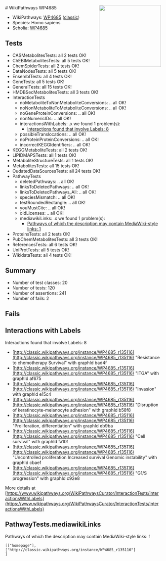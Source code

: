 <img style="float: right; width: 200px" src="https://upload.wikimedia.org/wikipedia/commons/thumb/8/83/Wplogo_with_text_500.png/640px-Wplogo_with_text_500.png" />
# WikiPathways WP4685

* WikiPathways: [WP4685](https://wikipathways.org/pathways/WP4685) ([classic](https://classic.wikipathways.org/instance/WP4685))
* Species: Homo sapiens
* Scholia: [WP4685](https://scholia.toolforge.org/wikipathways/WP4685)
## Tests
* CASMetabolitesTests: all 2 tests OK!
* ChEBIMetabolitesTests: all 5 tests OK!
* ChemSpiderTests: all 2 tests OK!
* DataNodesTests: all 5 tests OK!
* EnsemblTests: all 4 tests OK!
* GeneTests: all 5 tests OK!
* GeneralTests: all 15 tests OK!
* HMDBSecMetabolitesTests: all 3 tests OK!
* InteractionTests
    * noMetaboliteToNonMetaboliteConversions: .. all OK!
    * noNonMetaboliteToMetaboliteConversions: .. all OK!
    * noGeneProteinConversions: .. all OK!
    * nonNumericIDs: .. all OK!
    * interactionsWithLabels: .x we found 1 problem(s):
        * [Interactions found that involve Labels: 8](#630d267f)
    * possibleTranslocations: .. all OK!
    * noProteinProteinConversions: .. all OK!
    * incorrectKEGGIdentifiers: .. all OK!
* KEGGMetaboliteTests: all 2 tests OK!
* LIPIDMAPSTests: all 1 tests OK!
* MetaboliteStructureTests: all 1 tests OK!
* MetabolitesTests: all 15 tests OK!
* OudatedDataSourcesTests: all 24 tests OK!
* PathwayTests
    * deletedPathways: .. all OK!
    * linksToDeletedPathways: .. all OK!
    * linksToDeletedPathways_All: .. all OK!
    * speciesMismatch: .. all OK!
    * testRoundedRectangle: .. all OK!
    * youMustCite: .. all OK!
    * oldLicenses: .. all OK!
    * mediawikiLinks: .x we found 1 problem(s):
        * [Pathways of which the description may contain MediaWiki-style links: 1](#da69cf45)
* ProteinsTests: all 2 tests OK!
* PubChemMetabolitesTests: all 3 tests OK!
* ReferencesTests: all 6 tests OK!
* UniProtTests: all 5 tests OK!
* WikidataTests: all 4 tests OK!


## Summary

* Number of test classes: 20
* Number of tests: 120
* Number of assertions: 241
* Number of fails: 2

## Fails

<a name="630d267f" />

## Interactions with Labels

Interactions found that involve Labels: 8

* [http://classic.wikipathways.org/instance/WP4685_r135116](http://classic.wikipathways.org/instance/WP4685_r135116) "Resistance to chemotherapy
Survival" with graphId bad4f
* [http://classic.wikipathways.org/instance/WP4685_r135116](http://classic.wikipathways.org/instance/WP4685_r135116) "ITGA" with graphId af675
* [http://classic.wikipathways.org/instance/WP4685_r135116](http://classic.wikipathways.org/instance/WP4685_r135116) "Invasion" with graphId e15c4
* [http://classic.wikipathways.org/instance/WP4685_r135116](http://classic.wikipathways.org/instance/WP4685_r135116) "Disruption of
keratinocyte-melanocyte adhesion" with graphId b58f8
* [http://classic.wikipathways.org/instance/WP4685_r135116](http://classic.wikipathways.org/instance/WP4685_r135116) "Proliferation, differentiation" with graphId eb9ba
* [http://classic.wikipathways.org/instance/WP4685_r135116](http://classic.wikipathways.org/instance/WP4685_r135116) "Cell survival" with graphId fa101
* [http://classic.wikipathways.org/instance/WP4685_r135116](http://classic.wikipathways.org/instance/WP4685_r135116) "Uncontrolled proliferation
Increased survival
Genomic instability" with graphId cbaef
* [http://classic.wikipathways.org/instance/WP4685_r135116](http://classic.wikipathways.org/instance/WP4685_r135116) "G1/S progression" with graphId c92e8


More details at [https://www.wikipathways.org/WikiPathwaysCurator/InteractionTests/interactionsWithLabels](https://www.wikipathways.org/WikiPathwaysCurator/InteractionTests/interactionsWithLabels)

<a name="da69cf45" />

## PathwayTests.mediawikiLinks

Pathways of which the description may contain MediaWiki-style links: 1
```
[["homepage"],
["http://classic.wikipathways.org/instance/WP4685_r135116"]
]
```

